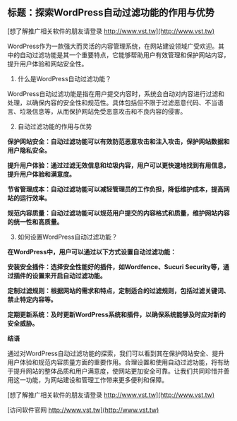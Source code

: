 ## **标题：探索WordPress自动过滤功能的作用与优势**

[想了解推广相关软件的朋友请登录 http://www.vst.tw](http://www.vst.tw)

WordPress作为一款强大而灵活的内容管理系统，在网站建设领域广受欢迎。其中的自动过滤功能是其一个重要特点，它能够帮助用户有效管理和保护网站内容，提升用户体验和网站安全性。

1. 什么是WordPress自动过滤功能？

WordPress自动过滤功能是指在用户提交内容时，系统会自动对内容进行过滤和处理，以确保内容的安全性和规范性。具体包括但不限于过滤恶意代码、不当语言、垃圾信息等，从而保护网站免受恶意攻击和不良内容的侵害。

2. 自动过滤功能的作用与优势

**保护网站安全：自动过滤功能可以有效防范恶意攻击和注入攻击，保护网站数据和用户隐私安全。**

**提升用户体验：通过过滤无效信息和垃圾内容，用户可以更快速地找到有用信息，提升用户体验和满意度。**

**节省管理成本：自动过滤功能可以减轻管理员的工作负担，降低维护成本，提高网站的运行效率。**

**规范内容质量：自动过滤功能可以规范用户提交的内容格式和质量，维护网站内容的统一性和高质量。**

3. 如何设置WordPress自动过滤功能？

**在WordPress中，用户可以通过以下方式设置自动过滤功能：**

**安装安全插件：选择安全性能好的插件，如Wordfence、Sucuri Security等，通过插件的设置来开启自动过滤功能。**

**定制过滤规则：根据网站的需求和特点，定制适合的过滤规则，包括过滤关键词、禁止特定内容等。**

**定期更新系统：及时更新WordPress系统和插件，以确保系统能够及时应对新的安全威胁。**

**结语**

通过对WordPress自动过滤功能的探索，我们可以看到其在保护网站安全、提升用户体验和规范内容质量方面的重要作用。合理设置和使用自动过滤功能，将有助于提升网站的整体品质和用户满意度，使网站更加安全可靠。让我们共同珍惜并善用这一功能，为网站建设和管理工作带来更多便利和保障。

[想了解推广相关软件的朋友请登录 http://www.vst.tw](http://www.vst.tw)


[访问软件官网 http://www.vst.tw](http://www.vst.tw)
